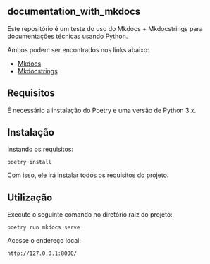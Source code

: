 ## documentation_with_mkdocs

Este repositório é um teste do uso do Mkdocs + Mkdocstrings para documentações técnicas usando Python.

Ambos podem ser encontrados nos links abaixo:
- [Mkdocs](https://www.mkdocs.org/)
- [Mkdocstrings](https://mkdocstrings.github.io/)

## Requisitos

É necessário a instalação do Poetry e uma versão de Python 3.x.

## Instalação

Instando os requisitos:

`poetry install`

Com isso, ele irá instalar todos os requisitos do projeto.

## Utilização

Execute o seguinte comando no diretório raíz do projeto:

`poetry run mkdocs serve`

Acesse o endereço local:

`http://127.0.0.1:8000/`
